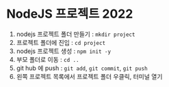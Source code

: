 # NodeJS 프로젝트 2022

1. nodejs 프로젝트 폴더 만들기 : `mkdir project`
2. 프로젝트 폴더에 진입 : `cd project`
3. nodejs 프로젝트 생성 : `npm init -y`
4. 부모 폴더로 이동 : `cd ..`
5. git hub 에 push : `git add`, `git commit`, `git push`
6. 왼쪽 프로젝트 목록에서 프로젝트 폴더 우클릭,
   터미널 열기
